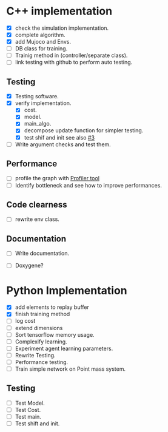 # C++ implementation

- [X] check the simulation implementation.
- [X] complete algorithm.
- [X] add Mujoco and Envs.
- [ ] DB class for training.
- [ ] Trainig method in (controller/separate class).
- [ ] link testing with github to perform auto testing.

## Testing

 - [X] Testing software.
 - [X] verify implementation.
    - [X] cost.
    - [X] model.
    - [X] main_algo.
    - [X] decompose update function for simpler testing.
    - [X] test shif and init see also [#3](/../../issues/1)
 - [ ] Write argument checks and test them.

## Performance

  - [ ] profile the graph with [Profiler tool](https://www.tensorflow.org/guide/profiler)
  - [ ] Identify bottleneck and see how to improve performances.

## Code clearness

  - [ ] rewrite env class.

## Documentation

  - [ ] Write documentation.
  - [ ] Doxygene?


# Python Implementation

  - [X] add elements to replay buffer
  - [X] finish training method
  - [ ] log cost
  - [ ] extend dimensions
  - [ ] Sort tensorflow memory usage.
  - [ ] Complexify learning.
  - [ ] Experiment agent learning parameters.
  - [ ] Rewrite Testing.
  - [ ] Performance testing.
  - [ ] Train simple network on Point mass system.

## Testing

  - [ ] Test Model.
  - [ ] Test Cost.
  - [ ] Test main.
  - [ ] Test shift and init.
